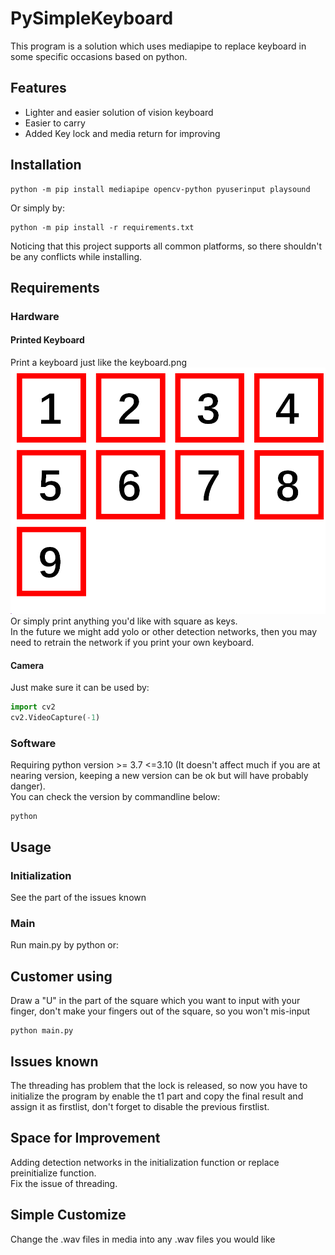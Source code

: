 # PySimpleKeyboard
This program is a solution which uses mediapipe to replace keyboard in some specific occasions based on python.
## Features
* Lighter and easier solution of vision keyboard
* Easier to carry
* Added Key lock and media return for improving
## Installation
```commandline
python -m pip install mediapipe opencv-python pyuserinput playsound
```
Or simply by:
```commandline
python -m pip install -r requirements.txt
```
Noticing that this project supports all common platforms, so there shouldn't be any conflicts while installing.  
## Requirements
### Hardware
#### Printed Keyboard
Print a keyboard just like the keyboard.png  
![keyboard.png](keyboard.png)  
Or simply print anything you'd like with square as keys.  
In the future we might add yolo or other detection networks, then you may need to retrain the network if you print your own keyboard.  
#### Camera
Just make sure it can be used by:
```python
import cv2
cv2.VideoCapture(-1)
```
### Software
Requiring python version >= 3.7 <=3.10 (It doesn't affect much if you are at nearing version, keeping a new version can be ok but will have probably danger).  
You can check the version by commandline below:
```commandline
python
``` 
## Usage
### Initialization
See the part of the issues known  
### Main
Run main.py by python or:  
## Customer using
Draw a "U" in the part of the square which you want to input with your finger, don't make your fingers out of the square, so you won't mis-input  
```commandline
python main.py
```
## Issues known
The threading has problem that the lock is released, so now you have to initialize the program by enable the t1 part and copy the final result and assign it as firstlist, don't forget to disable the previous firstlist.  
## Space for Improvement
Adding detection networks in the initialization function or replace preinitialize function.   
Fix the issue of threading.  
## Simple Customize
Change the .wav files in media into any .wav files you would like  
